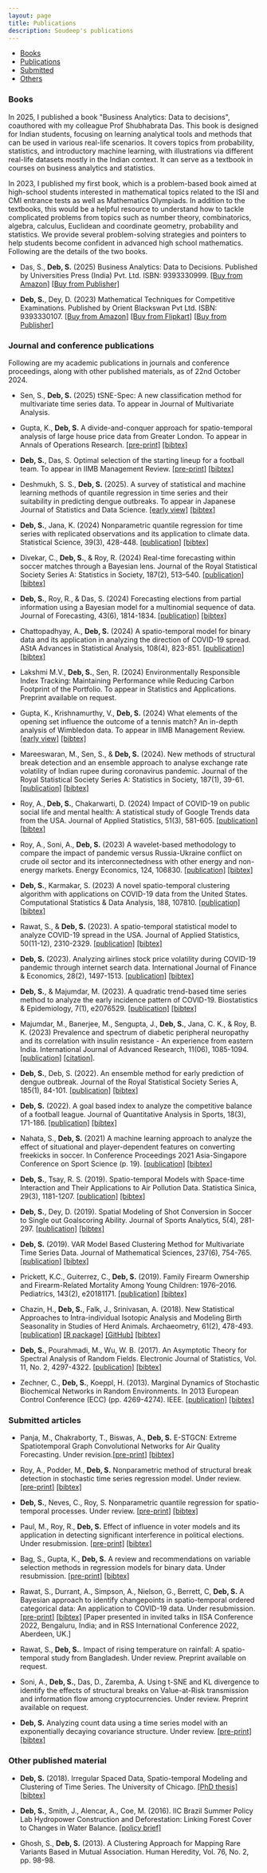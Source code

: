 ```yaml
---
layout: page
title: Publications
description: Soudeep's publications
---
```


<div class="navbar">
    <div class="navbar-inner">
        <ul class="nav">
            <li><a href="#book">Books</a></li>
            <li><a href="#journal">Publications</a></li>
            <li><a href="#submitted">Submitted</a></li>
            <li><a href="#others">Others</a></li>
        </ul>
    </div>
</div>

### <a name="book"></a>Books

In 2025, I published a book "Business Analytics: Data to decisions", coauthored with my colleague Prof Shubhabrata Das. This book is designed for Indian students, focusing on learning analytical tools and methods that can be used in various real-life scenarios. It covers topics from probability, statistics, and introductory machine learning, with illustrations via different real-life datasets mostly in the Indian context. It can serve as a textbook in courses on business analytics and statistics.

In 2023, I published my first book, which is a problem-based book aimed at high-school students interested in mathematical topics related to the ISI and CMI entrance tests as well as Mathematics Olympiads. In addition to the textbooks, this would be a helpful resource to understand how to tackle complicated problems from topics such as number theory, combinatorics, algebra, calculus, Euclidean and coordinate geometry, probability and statistics. We provide several problem-solving strategies and pointers to help students become confident in advanced high school mathematics. Following are the details of the two books.

- Das, S., **Deb, S.** (2025) Business Analytics: Data to Decisions. Published by Universities Press (India) Pvt. Ltd. ISBN: 9393330999. [[Buy from Amazon]](https://www.amazon.in/Business-Analytics-Decisions-Shubhabrata-Das/dp/9393330999/) [[Buy from Publisher]](https://www.universitiespress.com/(X(1)S(krgqzdysnwq1zlmr5fvumpqy))/details?id=9789393330994)

- **Deb, S.**, Dey, D. (2023) Mathematical Techniques for Competitive Examinations. Published by Orient Blackswan Pvt Ltd. ISBN: 9393330107. [[Buy from Amazon]](https://www.amazon.in/Mathematical-Techniques-Competitive-Examinations-Debangan/dp/9393330107/ref=sr_1_1?qid=1674030582&refinements=p_27%3ASoudeep+Deb+Debangan+Dey&s=books&sr=1-1) [[Buy from Flipkart]](https://www.flipkart.com/mathematical-techniques-competitive-examinations/p/itm8009e4d01f123) [[Buy from Publisher]](https://orientblackswan.com/details?id=9789393330109)

### <a name="journal"></a>Journal and conference publications

Following are my academic publications in journals and conference proceedings, along with other published materials, as of 22nd October 2024.

- Sen, S., **Deb, S.** (2025) tSNE-Spec: A new classification method for multivariate time series data. To appear in Journal of Multivariate Analysis.

- Gupta, K., **Deb, S.** A divide-and-conquer approach for spatio-temporal analysis of large house price data from Greater London. To appear in Annals of Operations Research. [[pre-print]](https://arxiv.org/abs/2407.15905) [[bibtex]](https://scholar.googleusercontent.com/scholar.bib?q=info:fWYcoQD40kMJ:scholar.google.com/&output=citation&scisdr=ClHKwvHoEPHmkhXtDq0:AFWwaeYAAAAAZqXrFq1DEMrYuApn_3s0bV60Iaw&scisig=AFWwaeYAAAAAZqXrFjFlmvK0RxMqgk3o9aNKjcU&scisf=4&ct=citation&cd=-1&hl=en&scfhb=1)

- **Deb, S.**, Das, S. Optimal selection of the starting lineup for a football team. To appear in IIMB Management Review. [[pre-print]](https://arxiv.org/abs/2303.12385) [[bibtex]](https://scholar.googleusercontent.com/scholar.bib?q=info:dyWYcNXtZVMJ:scholar.google.com/&output=citation&scisdr=CpsEIpmEEKDr9LBgnWY:AJ9-iYsAAAAAZDdmhWabYobyqBcqFAlqwe5QBo8&scisig=AJ9-iYsAAAAAZDdmhRWH3ymc5kvb_OB2D1TnDVo&scisf=4&ct=citation&cd=-1&hl=en)

- Deshmukh, S. S., **Deb, S.** (2025). A survey of statistical and machine learning methods of quantile regression in time series and their suitability in predicting dengue outbreaks. To appear in Japanese Journal of Statistics and Data Science. [[early view]](https://link.springer.com/article/10.1007/s42081-025-00297-y) [[bibtex]](https://scholar.googleusercontent.com/scholar.bib?q=info:9NbifDhyxe0J:scholar.google.com/&output=citation&scisdr=ClHEvVAyEPHmk3GRT4U:AFWwaeYAAAAAZ8GXV4UpZlix3olAyjv25ssvkSQ&scisig=AFWwaeYAAAAAZ8GXVxGRszOxgAK654WHCSqgaVE&scisf=4&ct=citation&cd=-1&hl=en)
  
- **Deb, S.**, Jana, K. (2024) Nonparametric quantile regression for time series with replicated observations and its application to climate data. Statistical Science, 39(3), 428-448. [[publication]](https://projecteuclid.org/journals/statistical-science/volume-39/issue-3/Nonparametric-Quantile-Regression-for-Time-Series-with-Replicated-Observations-and/10.1214/23-STS918.short) [[bibtex]](https://scholar.googleusercontent.com/scholar.bib?q=info:Af2EGIIxO5oJ:scholar.google.com/&output=citation&scisdr=ClHKwvfDEPHmkj1VWQQ:AFWwaeYAAAAAZo1TQQSy9kJpUThq2VIogL3cg30&scisig=AFWwaeYAAAAAZo1TQdrxv6sIghMZpdVbIF0oNfQ&scisf=4&ct=citation&cd=-1&hl=en&scfhb=1)

- Divekar, C., **Deb, S.**, & Roy, R. (2024) Real-time forecasting within soccer matches through a Bayesian lens. Journal of the Royal Statistical Society Series A: Statistics in Society, 187(2), 513–540. [[publication]](https://doi.org/10.1093/jrsssa/qnad136) [[bibtex]](https://scholar.googleusercontent.com/scholar.bib?q=info:0JscwLnRe0kJ:scholar.google.com/&output=citation&scisdr=CpsEIpmEEKDr9LBhHR4:AJ9-iYsAAAAAZDdnBR4n5_oFvy-NlHhGc3PGqks&scisig=AJ9-iYsAAAAAZDdnBQS-tROblY7494n6ah_Om3I&scisf=4&ct=citation&cd=-1&hl=en)

- **Deb, S.**, Roy, R., & Das, S. (2024) Forecasting elections from partial information using a Bayesian model for a multinomial sequence of data. Journal of Forecasting, 43(6), 1814-1834. [[publication]](https://onlinelibrary.wiley.com/doi/abs/10.1002/for.3107) [[bibtex]](https://zbib.org/57eed40870a143229e0e878cf73476bc)

- Chattopadhyay, A., **Deb, S.** (2024) A spatio-temporal model for binary data and its application in analyzing the direction of COVID-19 spread. AStA Advances in Statistical Analysis, 108(4), 823-851. [[publication]](https://link.springer.com/article/10.1007/s10182-024-00507-0?utm_source=rct_congratemailt&utm_medium=email&utm_campaign=nonoa_20240708&utm_content=10.1007/s10182-024-00507-0) [[bibtex]](https://scholar.googleusercontent.com/scholar.bib?q=info:jKhX593CqWcJ:scholar.google.com/&output=citation&scisdr=ClHKwvHoEPHmkhXsb7k:AFWwaeYAAAAAZqXqd7mymatHw-jAOsCTf13xpvY&scisig=AFWwaeYAAAAAZqXqd53jcziEgyy344t1yN3kgjs&scisf=4&ct=citation&cd=-1&hl=en)

- Lakshmi M.V., **Deb, S.**, Sen, R. (2024) Environmentally Responsible Index Tracking: Maintaining Performance while Reducing Carbon Footprint of the Portfolio. To appear in Statistics and Applications. Preprint available on request.

- Gupta, K., Krishnamurthy, V., **Deb, S.** (2024) What elements of the opening set influence the outcome of a tennis match? An in-depth analysis of Wimbledon data. To appear in IIMB Management Review. [[early view]](https://www.sciencedirect.com/science/article/pii/S0970389624000089) [[bibtex]](https://scholar.googleusercontent.com/scholar.bib?q=info:zgGtwwe6D38J:scholar.google.com/&output=citation&scisdr=ClHKwvZ6EKDr9p2kCuY:AFWwaeYAAAAAZhqiEuYK2B1S-u1o89NTLjqsClQ&scisig=AFWwaeYAAAAAZhqiEn1oMfqhnQd9ZmYq9xecTKE&scisf=4&ct=citation&cd=-1&hl=en)

- Mareeswaran, M., Sen, S., & **Deb, S.** (2024). New methods of structural break detection and an ensemble approach to analyse exchange rate volatility of Indian rupee during coronavirus pandemic. Journal of the Royal Statistical Society Series A: Statistics in Society, 187(1), 39-61. [[publication]](https://academic.oup.com/jrsssa/article-abstract/187/1/39/7197368) [[bibtex]](https://scholar.googleusercontent.com/scholar.bib?q=info:EDzZsXVw9vEJ:scholar.google.com/&output=citation&scisdr=ClHKwvHQEKDr9VSEw44:AFWwaeYAAAAAZdOC2479aTNt23x129Cv2bHDV8k&scisig=AFWwaeYAAAAAZdOC28vGxV9lGeiYz06kOfENhx8&scisf=4&ct=citation&cd=-1&hl=en&scfhb=1)

- Roy, A., **Deb, S.**, Chakarwarti, D. (2024) Impact of COVID-19 on public social life and mental health: A statistical study of Google Trends data from the USA. Journal of Applied Statistics, 51(3), 581-605. [[publication]](https://www.tandfonline.com/doi/abs/10.1080/02664763.2022.2164562) [[bibtex]](https://scholar.googleusercontent.com/scholar.bib?q=info:SCtCZw6vgCcJ:scholar.google.com/&output=citation&scisdr=ClHKwvfNEKDr9Ww5Emg:AFWwaeYAAAAAZes_Cmip7CHlmovb0_z0XvzCkBk&scisig=AFWwaeYAAAAAZes_Cob64ynLuYpUDTkVPQsskG0&scisf=4&ct=citation&cd=-1&hl=en)

- Roy, A., Soni, A., **Deb, S.** (2023) A wavelet-based methodology to compare the impact of pandemic versus Russia-Ukraine conflict on crude oil sector and its interconnectedness with other energy and non-energy markets. Energy Economics, 124, 106830. [[publication]](https://www.sciencedirect.com/science/article/pii/S0140988323003286) [[bibtex]](https://scholar.googleusercontent.com/scholar.bib?q=info:753NWsBMqvIJ:scholar.google.com/&output=citation&scisdr=ChUYwneNEKDr9CjKHRM:ABFrs3wAAAAAZK_MBRM1VpGqC_sVFrezYIdTnyI&scisig=ABFrs3wAAAAAZK_MBUgTMQMuy1NsCuWAxrnXtUY&scisf=4&ct=citation&cd=-1&hl=en)

- **Deb, S.**, Karmakar, S. (2023) A novel spatio-temporal clustering algorithm with applications on COVID-19 data from the United States. Computational Statistics & Data Analysis, 188, 107810. [[publication]](https://www.sciencedirect.com/science/article/pii/S0167947323001214) [[bibtex]](https://scholar.googleusercontent.com/scholar.bib?q=info:XHaGpd8Nx9MJ:scholar.google.com/&output=citation&scisdr=ChUYwneNEKDr9CF-VUE:ABFrs3wAAAAAZKZ4TUFwXmb4Cmk4cr_IGaM9xoA&scisig=ABFrs3wAAAAAZKZ4TUvDcqD_rwfGuXz32QGDXEM&scisf=4&ct=citation&cd=-1&hl=en)

- Rawat, S., & **Deb, S.** (2023). A spatio-temporal statistical model to analyze COVID-19 spread in the USA. Journal of Applied Statistics, 50(11-12), 2310-2329. [[publication]](https://www.tandfonline.com/doi/full/10.1080/02664763.2021.1970122) [[bibtex]](https://scholar.googleusercontent.com/scholar.bib?q=info:vOb8jO0MElYJ:scholar.google.com/&output=citation&scisdr=ClHDGO2NEKDr9YMEBE4:AFWwaeYAAAAAZQQCHE5W0HFG71vv9AnxoX-6mJE&scisig=AFWwaeYAAAAAZQQCHF-xfqSQTVZvjmNakRK3eVc&scisf=4&ct=citation&cd=-1&hl=en&scfhb=1)

- **Deb, S.** (2023). Analyzing airlines stock price volatility during COVID-19 pandemic through internet search data. International Journal of Finance & Economics, 28(2), 1497-1513. [[publication]](https://onlinelibrary.wiley.com/doi/10.1002/ijfe.2490) [[bibtex]](https://scholar.googleusercontent.com/scholar.bib?q=info:bPUp6AmnTgoJ:scholar.google.com/&output=citation&scisdr=CgX71d9LEPj749wuCZM:AAGBfm0AAAAAYC8rEZPk_VFRZvVU7IyLQfer3ak_kL6I&scisig=AAGBfm0AAAAAYC8rEWWCZ1ZZHrG4Y8J_m0MMRdwyANyH&scisf=4&ct=citation&cd=-1&hl=en)

- **Deb, S.**, & Majumdar, M. (2023). A quadratic trend-based time series method to analyze the early incidence pattern of COVID-19. Biostatistics & Epidemiology, 7(1), e2076529. [[publication]](https://www.tandfonline.com/doi/full/10.1080/24709360.2022.2076529) [[bibtex]](https://scholar.googleusercontent.com/scholar.bib?q=info:sSkJjazYMAYJ:scholar.google.com/&output=citation&scisdr=ClHDGO2NEKDr9YMEaXY:AFWwaeYAAAAAZQQCcXY74oelt8xPdv-kKoWJizU&scisig=AFWwaeYAAAAAZQQCcVp_2ELcOFvhvmQiBoYAQic&scisf=4&ct=citation&cd=-1&hl=en)

- Majumdar, M., Banerjee, M., Sengupta, J., **Deb, S.**, Jana, C. K., & Roy, B. K. (2023) Prevalence and spectrum of diabetic peripheral neuropathy and its correlation with insulin resistance - An experience from eastern India. International Journal of Advanced Research, 11(06), 1085-1094. [[publication]](https://www.journalijar.com/uploads/64bc018830053_IJAR-43799.pdf) [[citation]](https://www.journalijar.com/article/45513/).

- **Deb, S.**, Deb, S. (2022). An ensemble method for early prediction of dengue outbreak. Journal of the Royal Statistical Society Series A, 185(1), 84-101. [[publication]](https://rss.onlinelibrary.wiley.com/doi/abs/10.1111/rssa.12714) [[bibtex]](https://scholar.googleusercontent.com/scholar.bib?q=info:QX_i9RUM7_4J:scholar.google.com/&output=citation&scisdr=CgX71c6KEKDr8XRYXsE:AAGBfm0AAAAAYfNeRsEss7zWvpp9-eoeYKqfkH7pRoLA&scisig=AAGBfm0AAAAAYfNeRgmnZkVUNTvemp0lzdYN3AgJ9i2l&scisf=4&ct=citation&cd=-1&hl=en&scfhb=1)

- **Deb, S.** (2022). A goal based index to analyze the competitive balance of a football league. Journal of Quantitative Analysis in Sports, 18(3), 171-186. [[publication]](https://www.degruyter.com/document/doi/10.1515/jqas-2021-0015/html) [[bibtex]](https://scholar.googleusercontent.com/scholar.bib?q=info:0CWJmycIHdcJ:scholar.google.com/&output=citation&scisdr=CgXmp4vjEKDr8zYBGO4:AAGBfm0AAAAAY7EHAO6zJb4sm4XrdHLBg9vhsvxxGk31&scisig=AAGBfm0AAAAAY7EHAAdr_56XL8SCs7r3e5N6FQbUgAEt&scisf=4&ct=citation&cd=-1&hl=en&scfhb=1)

- Nahata, S., **Deb, S.** (2021) A machine learning approach to analyze the effect of situational and player-dependent features on converting freekicks in soccer. In Conference Proceedings 2021 Asia-Singapore Conference on Sport Science (p. 19). [[publication]](https://www.researchgate.net/profile/Stuart-Evans-2/publication/359186201_ACSS_2021_Book/links/622c28413c53d31ba4bcf4e7/ACSS-2021-Book.pdf#page=26) [[bibtex]](https://scholar.googleusercontent.com/scholar.bib?q=info:9CPrzMzjdWMJ:scholar.google.com/&output=citation&scisdr=CgVK_5s2EKDr8g7PsiU:AAGBfm0AAAAAYonJqiUVB1GoWb5mA6GcLbN0IFrig4PP&scisig=AAGBfm0AAAAAYonJqioHltHZuizoeMpl0VCoHDOzwUvA&scisf=4&ct=citation&cd=-1&hl=en)

- **Deb, S.**, Tsay, R. S. (2019). Spatio-temporal Models with Space-time Interaction and Their Applications to Air Pollution Data. Statistica Sinica, 29(3), 1181-1207. [[publication]](http://www3.stat.sinica.edu.tw/ss_newpaper/SS-2017-0561_na.pdf) [[bibtex]](https://scholar.googleusercontent.com/scholar.bib?q=info:VUIKfkLgI3oJ:scholar.google.com/&output=citation&scisdr=CgX71d9LEPj749wukJ4:AAGBfm0AAAAAYC8riJ4IiFa9j5LrEsd5tDaGAp54v9RA&scisig=AAGBfm0AAAAAYC8riA0VmPk_HVEkh7L8h0WFf6VyRAXN&scisf=4&ct=citation&cd=-1&hl=en)

- **Deb, S.**, Dey, D. (2019). Spatial Modeling of Shot Conversion in Soccer to Single out Goalscoring Ability. Journal of Sports Analytics, 5(4), 281-297. [[publication]](https://content.iospress.com/articles/journal-of-sports-analytics/jsa190281) [[bibtex]](https://scholar.googleusercontent.com/scholar.bib?q=info:wrMoFuFT4hEJ:scholar.google.com/&output=citation&scisig=AAGBfm0AAAAAWhupGpNWq0QGbmTFjp886btXE3I3En45&scisf=4&ct=citation&cd=-1&hl=en)

- **Deb, S.** (2019). VAR Model Based Clustering Method for Multivariate Time Series Data. Journal of Mathematical Sciences, 237(6), 754-765. [[publication]](https://link.springer.com/article/10.1007/s10958-019-04201-4) [[bibtex]](https://scholar.googleusercontent.com/scholar.bib?q=info:JkpxxCcEpYMJ:scholar.google.com/&output=citation&scisig=AAGBfm0AAAAAXMObhGDMYum2QHO970ACm-3-uIcPRKHT&scisf=4&ct=citation&cd=-1&hl=en&scfhb=1)

- Prickett, K.C., Guiterrez, C., **Deb, S.** (2019). Family Firearm Ownership and Firearm-Related Mortality Among Young Children: 1976–2016. Pediatrics, 143(2), e20181171. [[publication]](https://pediatrics.aappublications.org/content/143/2/e20181171?utm_source=TrendMD&utm_medium=TrendMD&utm_campaign=Pediatrics_TrendMD_0) [[bibtex]](https://scholar.googleusercontent.com/scholar.bib?q=info:ChLgQK7sQrYJ:scholar.google.com/&output=citation&scisig=AAGBfm0AAAAAXMOarhDsYW5ukrb2dmYHMWg1Xe9TUsEY&scisf=4&ct=citation&cd=-1&hl=en&scfhb=1)

- Chazin, H., **Deb, S.**, Falk, J., Srinivasan, A. (2018). New Statistical Approaches to Intra-individual Isotopic Analysis and Modeling Birth Seasonality in Studies of Herd Animals. Archaeometry, 61(2), 478-493. [[publication]](https://onlinelibrary.wiley.com/doi/abs/10.1111/arcm.12432) [[R package]](https://cran.r-project.org/web/packages/SCEM/index.html) [[GitHub]](https://github.com/soudeepd/SCEM) [[bibtex]](https://scholar.googleusercontent.com/scholar.bib?q=info:xMcn8_TWkcwJ:scholar.google.com/&output=citation&scisig=AAGBfm0AAAAAXMOaPlCSTROR9XUNp4yEDkiJ5S6jliJW&scisf=4&ct=citation&cd=-1&hl=en&scfhb=1)

- **Deb, S.**, Pourahmadi, M., Wu, W. B. (2017). An Asymptotic Theory for Spectral Analysis of Random Fields.  Electronic Journal of Statistics, Vol. 11, No. 2, 4297-4322. [[publication]](https://projecteuclid.org/euclid.ejs/1510563632) [[bibtex]](https://scholar.googleusercontent.com/scholar.bib?q=info:JX5Fn-M7U2sJ:scholar.google.com/&output=citation&scisig=AAGBfm0AAAAAWhuoD1PJiiT5t-FFYrxU8gC-b5MOhiVs&scisf=4&ct=citation&cd=-1&hl=en)

- Zechner, C., **Deb, S.**, Koeppl, H. (2013). Marginal Dynamics of Stochastic Biochemical Networks in Random Environments. In 2013 European Control Conference (ECC) (pp. 4269-4274). IEEE. [[publication]](http://ieeexplore.ieee.org/xpls/icp.jsp?arnumber=6669606) [[bibtex]](https://scholar.googleusercontent.com/scholar.bib?q=info:pXP2EYLUcnsJ:scholar.google.com/&output=citation&scisig=AAGBfm0AAAAAWhupRSwCwrbkYCz5wEXFQJFuxQkNgYzp&scisf=4&ct=citation&cd=-1&hl=en)


### <a name="submitted"></a>Submitted articles

- Panja, M., Chakraborty, T., Biswas, A., **Deb, S.** E-STGCN: Extreme Spatiotemporal Graph Convolutional Networks for Air Quality Forecasting. Under revision.[[pre-print]](https://arxiv.org/abs/2411.12258) [[bibtex]](https://scholar.googleusercontent.com/scholar.bib?q=info:ZbjC_F2pd14J:scholar.google.com/&output=citation&scisdr=ClHKwvNDEPHmk_HskBo:AFWwaeYAAAAAZ0HqiBquOxDgHB6chNxuqxEP6IQ&scisig=AFWwaeYAAAAAZ0HqiBj-58c6MNPaMI73p1Hj2II&scisf=4&ct=citation&cd=-1&hl=en)
  

- Roy, A., Podder, M., **Deb, S.** Nonparametric method of structural break detection in stochastic time series regression model. Under review. [[pre-print]](https://arxiv.org/abs/2410.15713) [[bibtex]](https://scholar.googleusercontent.com/scholar.bib?q=info:k9BUur_NIogJ:scholar.google.com/&output=citation&scisdr=ClHKwvZ8EPHmk4dmOG4:AFWwaeYAAAAAZzdgIG4KRGIVkX10O1rjBDSC2rE&scisig=AFWwaeYAAAAAZzdgIELv1ZVDXaiGAN7UX9FBbq4&scisf=4&ct=citation&cd=-1&hl=en)

- **Deb, S.**, Neves, C., Roy, S. Nonparametric quantile regression for spatio-temporal processes. Under review. [[pre-print]](https://arxiv.org/abs/2405.13783) [[bibtex]](https://scholar.googleusercontent.com/scholar.bib?q=info:DIoOqfBUYTwJ:scholar.google.com/&output=citation&scisdr=ClHKwvN_EPHmkszArC0:AFWwaeYAAAAAZnzGtC24jGR5qpeDnpZvp1qqHk8&scisig=AFWwaeYAAAAAZnzGtMGayZ_wcZ-WqkXn_3XY9B4&scisf=4&ct=citation&cd=-1&hl=en&scfhb=1)

- Paul, M., Roy, R., **Deb, S.**  Effect of influence in voter models and its application in detecting significant interference in political elections. Under resubmission. [[pre-print]](https://arxiv.org/pdf/2210.07744.pdf) [[bibtex]](https://scholar.googleusercontent.com/scholar.bib?q=info:w74j9Z2Gc-sJ:scholar.google.com/&output=citation&scisdr=CgX71XiOEKDr8yWPpSQ:AAGBfm0AAAAAY6KJvST_3bUsJd29HhN2kGwID4XA4dFp&scisig=AAGBfm0AAAAAY6KJvTmgec3D7Sf2H6H8RB_rYQ4NoXsT&scisf=4&ct=citation&cd=-1&hl=en&scfhb=1)

- Bag, S., Gupta, K., **Deb, S.** A review and recommendations on variable selection methods in regression models for binary data. Under resubmission. [[pre-print]](https://arxiv.org/abs/2201.06063) [[bibtex]](https://scholar.googleusercontent.com/scholar.bib?q=info:Dxb_UQ8FxtAJ:scholar.google.com/&output=citation&scisdr=CgX73BJTEKDr8WvB9eM:AAGBfm0AAAAAYezH7eN7gD_WsrLi_ttfnAwU1cPm-XnC&scisig=AAGBfm0AAAAAYezH7eC2C9f24K5kf2esgwJpbwhc7M7y&scisf=4&ct=citation&cd=-1&hl=en)

- Rawat, S., Durrant, A., Simpson, A., Nielson, G., Berrett, C,  **Deb, S.** A Bayesian approach to identify changepoints in spatio-temporal ordered categorical data: An application to COVID-19 data. Under resubmission. [[pre-print]](https://arxiv.org/abs/2305.01906) [[bibtex]](https://scholar.googleusercontent.com/scholar.bib?q=info:KaPrW-qbUn0J:scholar.google.com/&output=citation&scisdr=Cm08r7FbEKDr9O9SuJ8:AGlGAw8AAAAAZGhUoJ-xBiNl_lkKcas2CgBFnl0&scisig=AGlGAw8AAAAAZGhUoD9RuxGxd_LarLdatAQL9Wo&scisf=4&ct=citation&cd=-1&hl=en) [Paper presented in invited talks in IISA Conference 2022, Bengaluru, India; and in RSS International Conference 2022, Aberdeen, UK.]

- Rawat, S., **Deb, S.**. Impact of rising temperature on rainfall: A spatio-temporal study from Bangladesh. Under review. Preprint available on request.

- Soni, A., **Deb, S.**, Das, D., Zaremba, A. Using t-SNE and KL divergence to identify the effects of structural breaks on Value-at-Risk transmission and information flow among cryptocurrencies. Under review. Preprint available on request.

- **Deb, S.** Analyzing count data using a time series model with an exponentially decaying covariance structure. Under review. [[pre-print]](https://arxiv.org/abs/2004.03130) [[bibtex]](https://scholar.googleusercontent.com/scholar.bib?q=info:e-vu92gbcTUJ:scholar.google.com/&output=citation&scisdr=CgX71deeEPj742YuU6s:AAGBfm0AAAAAYJUrS6u2LbDIDj4aAhIqhD1jBXTj35CK&scisig=AAGBfm0AAAAAYJUrS0zeXLK0cxs8Vy8uXHLP3lbmfhmJ&scisf=4&ct=citation&cd=-1&hl=en)


### <a name="others"></a>Other published material

- **Deb, S.** (2018). Irregular Spaced Data, Spatio-temporal Modeling and Clustering of Time Series. The University of Chicago. [[PhD thesis]](https://knowledge.uchicago.edu/record/422?ln=en) [[bibtex]](https://scholar.googleusercontent.com/scholar.bib?q=info:nk9w1E8xs3gJ:scholar.google.com/&output=citation&scisig=AAGBfm0AAAAAXMrtDzrwmJxk-Wxhs6jl3eaQvxHu4ayD&scisf=4&ct=citation&cd=-1&hl=en)

- **Deb, S.**, Smith, J., Alencar, A., Coe, M. (2016). IIC Brazil Summer Policy Lab Hydropower Construction and Deforestation: Linking Forest Cover to Changes in Water Balance. [[policy brief]](http://whrc.org/wp-content/uploads/2016/09/PB_Hydropower_Construction_and_Deforestation.pdf)

- Ghosh, S., **Deb, S.** (2013). A Clustering Approach for Mapping Rare Variants Based in Mutual Association. Human Heredity, Vol. 76, No. 2, pp. 98-98. 
